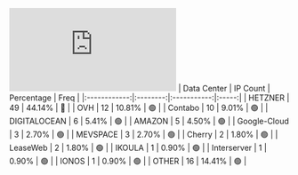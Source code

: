![Diagramm](https://github.com/obajay/StateSync-snapshots/blob/main/Projects/Kyve/1/README.md)
| Data Center | IP Count | Percentage | Freq |
|:------------:|:--------:|:-----------:|:-----:|
| HETZNER | 49 | 44.14% | 🔴 |
| OVH | 12 | 10.81% | 🟢 |
| Contabo | 10 | 9.01% | 🟢 |
| DIGITALOCEAN | 6 | 5.41% | 🟢 |
| AMAZON | 5 | 4.50% | 🟢 |
| Google-Cloud | 3 | 2.70% | 🟢 |
| MEVSPACE | 3 | 2.70% | 🟢 |
| Cherry | 2 | 1.80% | 🟢 |
| LeaseWeb | 2 | 1.80% | 🟢 |
| IKOULA | 1 | 0.90% | 🟢 |
| Interserver | 1 | 0.90% | 🟢 |
| IONOS | 1 | 0.90% | 🟢 |
| OTHER | 16 | 14.41% | 🟢 |
